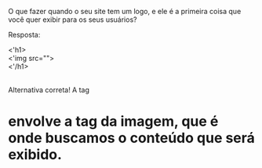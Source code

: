 O que fazer quando o seu site tem um logo, e ele é a primeira coisa que você quer exibir para os seus usuários?

Resposta:

<'h1><br>
    <'img src=""><br>
<'/h1><br><br>

Alternativa correta! A tag <h1> envolve a tag da imagem, que é onde buscamos o conteúdo que será exibido.